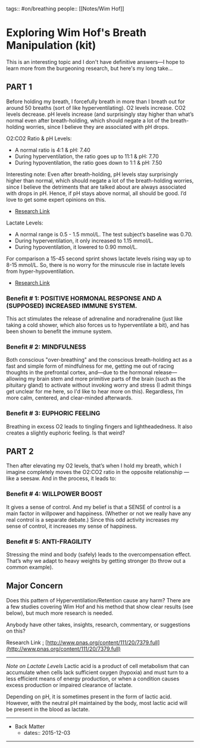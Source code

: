 tags:: #on/breathing 
people:: [[Notes/Wim Hof]]

# Exploring Wim Hof's Breath Manipulation (kit)
This is an interesting topic and I don't have definitive answers—I hope to learn more from the burgeoning research, but here's my long take...

## PART 1
Before holding my breath, I forcefully breath in more than I breath out for around 50 breaths (sort of like hyperventilating). O2 levels increase. CO2 levels decrease. pH levels increase (and surprisingly stay higher than what’s normal even after breath-holding, which should negate a lot of the breath-holding worries, since I believe they are associated with pH drops.

O2:CO2 Ratio & pH Levels:
- A normal ratio is 4:1 & pH: 7.40
- During hyperventilation, the ratio goes up to 11:1 & pH: 7.70
- During hypoventilation, the ratio goes down to 1:1 & pH: 7.50

Interesting note: Even after breath-holding, pH levels stay surprisingly higher than normal, which should negate a lot of the breath-holding worries, since I believe the detriments that are talked about are always associated with drops in pH. Hence, if pH stays above normal, all should be good. I’d love to get some expert opinions on this.
* [Research Link](http://www.pnas.org/content/111/20/7379.full)

Lactate Levels:
- A normal range is 0.5 - 1.5 mmol/L. The test subject’s baseline was 0.70.
- During hyperventilation, it only increased to 1.15 mmol/L.
- During hypoventilation, it lowered to 0.90 mmol/L.

For comparison a 15-45 second sprint shows lactate levels rising way up to 8-15 mmol/L. So, there is no worry for the minuscule rise in lactate levels from hyper-hypoventilation.
* [Research Link](http://www.ncbi.nlm.nih.gov/pubmed/2007391)

### Benefit # 1: POSITIVE HORMONAL RESPONSE AND A (SUPPOSED) INCREASED IMMUNE SYSTEM.
This act stimulates the release of adrenaline and noradrenaline (just like taking a cold shower, which also forces us to hyperventilate a bit), and has been shown to benefit the immune system.

### Benefit # 2: MINDFULNESS
Both conscious "over-breathing" and the conscious breath-holding act as a fast and simple form of mindfulness for me, getting me out of racing thoughts in the prefrontal cortex, and—due to the hormonal release—allowing my brain stem and more primitive parts of the brain (such as the pituitary gland) to activate without invoking worry and stress (I admit things get unclear for me here, so I'd like to hear more on this). Regardless, I’m more calm, centered, and clear-minded afterwards.

### Benefit # 3: EUPHORIC FEELING
Breathing in excess O2 leads to tingling fingers and lightheadedness. It also creates a slightly euphoric feeling. Is that weird?

## PART 2
Then after elevating my O2 levels, that’s when I hold my breath, which I imagine completely moves the O2:CO2 ratio in the opposite relationship — like a seesaw. And in the process, it leads to:

### Benefit # 4: WILLPOWER BOOST
It gives a sense of control. And my belief is that a SENSE of control is a main factor in willpower and happiness. (Whether or not we really have any real control is a separate debate.) Since this odd activity increases my sense of control, it increases my sense of happiness.

### Benefit # 5: ANTI-FRAGILITY
Stressing the mind and body (safely) leads to the overcompensation effect. That’s why we adapt to heavy weights by getting stronger (to throw out a common example).

## Major Concern
Does this pattern of Hyperventilation/Retention cause any harm? There are a few studies covering Wim Hof and his method that show clear results (see below), but much more research is needed.

Anybody have other takes, insights, research, commentary, or suggestions on this?

Research Link [:](http://www.pnas.org/content/111/20/7379.full) [http://www.pnas.org/content/111/20/7379.full](http://www.pnas.org/content/111/20/7379.full)

---

*Note on Lactate Levels*
Lactic acid is a product of cell metabolism that can accumulate when cells lack sufficient oxygen (hypoxia) and must turn to a less efficient means of energy production, or when a condition causes excess production or impaired clearance of lactate.

Depending on pH, it is sometimes present in the form of lactic acid. However, with the neutral pH maintained by the body, most lactic acid will be present in the blood as lactate.

---

- Back Matter
	- dates:: 2015-12-03

---